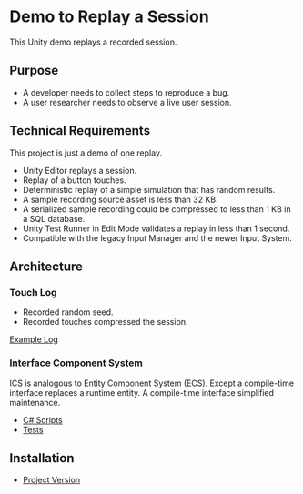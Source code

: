 # Demo to Replay a Session

This Unity demo replays a recorded session.

## Purpose

- A developer needs to collect steps to reproduce a bug.
- A user researcher needs to observe a live user session.

## Technical Requirements

This project is just a demo of one replay.

- Unity Editor replays a session.
- Replay of a button touches.
- Deterministic replay of a simple simulation that has random results.
- A sample recording source asset is less than 32 KB.
- A serialized sample recording could be compressed to less than 1 KB in a SQL database.
- Unity Test Runner in Edit Mode validates a replay in less than 1 second.
- Compatible with the legacy Input Manager and the newer Input System.

## Architecture

### Touch Log

- Recorded random seed.
- Recorded touches compressed the session.

[Example Log](Assets/TouchLogs/RecordedTouches.asset)

### Interface Component System

ICS is analogous to Entity Component System (ECS).
Except a compile-time interface replaces a runtime entity.
A compile-time interface simplified maintenance.

- [C# Scripts](Assets/Scripts/Testables)
- [Tests](Assets/Editor/Tests)

## Installation

- [Project Version](ProjectSettings/ProjectVersion.txt)
